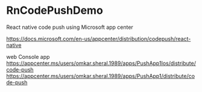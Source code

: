 # RnCodePushDemo
React native code push using Microsoft app center

https://docs.microsoft.com/en-us/appcenter/distribution/codepush/react-native

web Console app
https://appcenter.ms/users/omkar.sheral.1989/apps/PushApp1Ios/distribute/code-push
https://appcenter.ms/users/omkar.sheral.1989/apps/PushApp1/distribute/code-push
